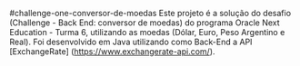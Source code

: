 #challenge-one-conversor-de-moedas
Este projeto é a solução do desafio (Challenge - Back End: conversor de moedas) do programa Oracle Next Education - 
Turma 6, utilizando as moedas (Dólar, Euro, Peso Argentino e Real).
Foi desenvolvido em Java utilizando como Back-End a API [ExchangeRate] (https://www.exchangerate-api.com/).
